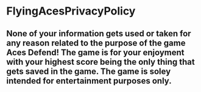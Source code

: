 # FlyingAcesPrivacyPolicy

## None of your information gets used or taken for any reason related to the purpose of the game Aces Defend! The game is for your enjoyment with your highest score being the only thing that gets saved in the game. The game is soley intended for entertainment purposes only.
